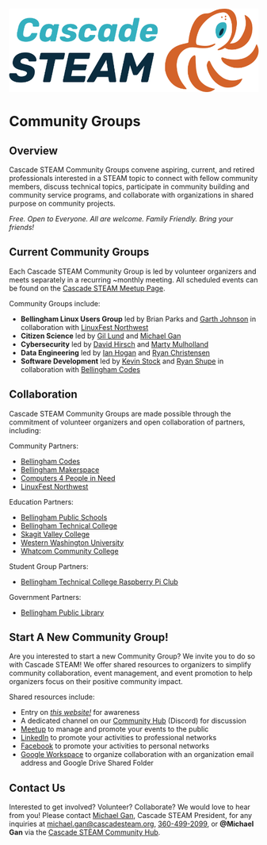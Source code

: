 <style>
  .header {
	display: none;
  }
  .footer {
	display: none;
  }
</style>

[![Cascade STEAM Logo](/assets/images/Cascade_STEAM_horizontal_logo_primary_1.png)](https://cascadesteam.org)

# Community Groups

## Overview
Cascade STEAM Community Groups convene aspiring, current, and retired professionals interested in a STEAM topic to connect with fellow community members, discuss technical topics, participate in community building and community service programs, and collaborate with organizations in shared purpose on community projects.

*Free. Open to Everyone. All are welcome. Family Friendly. Bring your friends!*

## Current Community Groups
Each Cascade STEAM Community Group is led by volunteer organizers and meets separately in a recurring ~monthly meeting. All scheduled events can be found on the [Cascade STEAM Meetup Page](https://meetup.com/cascadesteam).

Community Groups include: 
- **Bellingham Linux Users Group** led by Brian Parks and [Garth Johnson](mailto:garth.johnson@cascadesteam.org) in collaboration with [LinuxFest Northwest](https://lfnw.org)
- **Citizen Science** led by [Gil Lund](mailto:gil.lund@cascadesteam.org) and [Michael Gan](mailto:michael.gan@cascadesteam.org)
- **Cybersecurity** led by [David Hirsch](mailto:david.hirsch@cascadesteam.org) and [Marty Mulholland](mailto:marty.mulholland@cascadesteam.org)
- **Data Engineering** led by [Ian Hogan](mailto:ian.hogan@cascadesteam.org) and [Ryan Christensen](mailto:ryan.christensen@cascadesteam.org)
- **Software Development** led by [Kevin Stock](mailto:kevin@toolhouse.com) and [Ryan Shupe](mailto:ryan.shupe@gmail.com) in collaboration with [Bellingham Codes](https://bellingham.codes)

## Collaboration
Cascade STEAM Community Groups are made possible through the commitment of volunteer organizers and open collaboration of partners, including:

Community Partners:
- [Bellingham Codes](https://bellingham.codes)
- [Bellingham Makerspace](https://bellinghammakerspace.org)
- [Computers 4 People in Need](https://c4pin.org)
- [LinuxFest Northwest](https://lfnw.org)

Education Partners:
- [Bellingham Public Schools](https://bellinghamschools.org)
- [Bellingham Technical College](https://btc.edu)
- [Skagit Valley College](https://skagit.edu)
- [Western Washington University](https://wwu.edu)
- [Whatcom Community College](https://whatcom.edu)

Student Group Partners:
- [Bellingham Technical College Raspberry Pi Club](https://www.raspberrypiclub.org)

Government Partners:
- [Bellingham Public Library](https://bellinghampubliclibrary.org)

## Start A New Community Group!
Are you interested to start a new Community Group? We invite you to do so with Cascade STEAM! We offer shared resources to organizers to simplify community collaboration, event management, and event promotion to help organizers focus on their positive community impact.

Shared resources include:
- Entry on *[this website!](https://cascadesteam.org)* for awareness
- A dedicated channel on our [Community Hub](http://hub.cascadesteam.org) (Discord) for discussion
- [Meetup](https://meetup.com/cascadesteam) to manage and promote your events to the public
- [LinkedIn](https://linkedin.com/company/cascadesteam) to promote your activities to professional networks
- [Facebook](https://facebook.com/cascadesteam) to promote your activities to personal networks
- [Google Workspace](https://workspace.google.com) to organize collaboration with an organization email address and Google Drive Shared Folder

## Contact Us
Interested to get involved? Volunteer? Collaborate? We would love to hear from you! Please contact [Michael Gan](https://www.linkedin.com/in/michaelbgan), Cascade STEAM President, for any inquiries at [michael.gan@cascadesteam.org](mailto:michael.gan@cascadesteam.org), [360-499-2099](tel:3604992099), or **@Michael Gan** via the [Cascade STEAM Community Hub](http://discord.cascadesteam.org).
